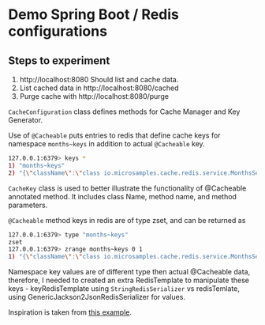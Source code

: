 # Demo Spring Boot / Redis configurations

## Steps to experiment
1. http://localhost:8080 Should list and cache data.
2. List cached data in http://localhost:8080/cached
3. Purge cache with http://localhost:8080/purge

`CacheConfiguration` class defines methods for Cache Manager and Key Generator.

Use of `@Cacheable` puts entries to redis that define cache keys for namespace `months~keys`
in addition to actual `@Cacheable` key.

```bash
127.0.0.1:6379> keys *
1) "months~keys"
2) "{\"className\":\"class io.microsamples.cache.redis.service.MonthsService\",\"method\":\"public java.util.List io.microsamples.cache.redis.service.MonthsService.springMonths()\",\"params\":[]}"
``` 

`CacheKey` class is used to better illustrate the functionality of @Cacheable annotated method.
It includes class Name, method name, and method parameters.

`@Cacheable` method keys in redis are of type zset, and can be returned as

```bash
127.0.0.1:6379> type "months~keys"
zset
127.0.0.1:6379> zrange months~keys 0 1
1) "{\"className\":\"class io.microsamples.cache.redis.service.MonthsService\",\"method\":\"public java.util.List io.microsamples.cache.redis.service.MonthsService.springMonths()\",\"params\":[]}"
```

Namespace key values are of different type then actual @Cacheable data, therefore,
I needed to created an extra RedisTemplate to manipulate these keys - keyRedisTemplate using `StringRedisSerializer`
vs redisTemlate, using GenericJackson2JsonRedisSerializer for values.

Inspiration is taken from [this example](https://github.com/michaelcgood/spring-data-redis-example).
